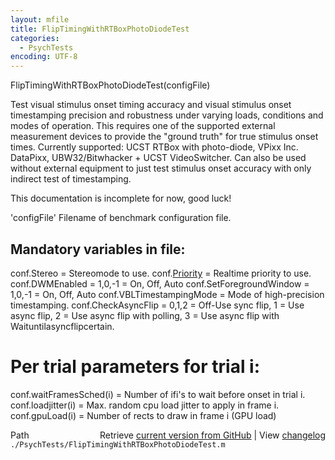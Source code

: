 ```yaml
---
layout: mfile
title: FlipTimingWithRTBoxPhotoDiodeTest
categories:
  - PsychTests
encoding: UTF-8
---
```


FlipTimingWithRTBoxPhotoDiodeTest\(configFile\)

Test visual stimulus onset timing accuracy and visual stimulus onset
timestamping precision and robustness under varying loads, conditions and
modes of operation. This requires one of the supported external
measurement devices to provide the "ground truth" for true stimulus onset
times. Currently supported: UCST RTBox with photo-diode, VPixx Inc. DataPixx,
UBW32/Bitwhacker + UCST VideoSwitcher. Can also be used without external
equipment to just test stimulus onset accuracy with only indirect test of
timestamping.

This documentation is incomplete for now, good luck\!

'configFile' Filename of benchmark configuration file.

Mandatory variables in file:
----------------------------

conf.Stereo              = Stereomode to use.
conf.[Priority](/docs/Priority)            = Realtime priority to use.
conf.DWMEnabled          = 1,0,-1 = On, Off, Auto
conf.SetForegroundWindow = 1,0,-1 = On, Off, Auto
conf.VBLTimestampingMode = Mode of high-precision timestamping.
conf.CheckAsyncFlip      = 0,1,2 = Off-Use sync flip, 1 = Use async flip, 2 = Use async flip with polling, 3 = Use async flip with Waituntilasyncflipcertain.

# Per trial parameters for trial i:

conf.waitFramesSched\(i\)  = Number of ifi's to wait before onset in trial i.
conf.loadjitter\(i\)       = Max. random cpu load jitter to apply in frame i.
conf.gpuLoad\(i\)          = Number of rects to draw in frame i \(GPU load\)


<div class="code_header" style="text-align:right;">
  <span style="float:left;">Path&nbsp;&nbsp;</span> <span class="counter">Retrieve <a href=
  "https://raw.github.com/Psychtoolbox-3/Psychtoolbox-3/beta/./PsychTests/FlipTimingWithRTBoxPhotoDiodeTest.m">current version from GitHub</a> | View <a href=
  "https://github.com/Psychtoolbox-3/Psychtoolbox-3/commits/beta/./PsychTests/FlipTimingWithRTBoxPhotoDiodeTest.m">changelog</a></span>
</div>
<div class="code">
  <code>./PsychTests/FlipTimingWithRTBoxPhotoDiodeTest.m</code>
</div>
